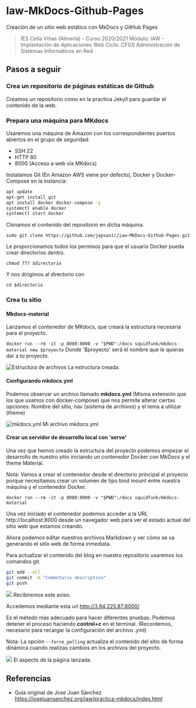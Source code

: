 # Iaw-MkDocs-Github-Pages
Creación de un sitio web estático con MkDocs y GitHub Pages

> IES Celia Viñas (Almería) - Curso 2020/2021
Módulo: IAW - Implantación de Aplicaciones Web
Ciclo: CFGS Administración de Sistemas Informáticos en Red

## Pasos a seguir

### Crea un repositorio de páginas estáticas de Github
Creamos un repositorio como en la practica Jekyll para guardar el contenido de la web.

### Prepara una máquina para MKdocs

Usaremos una máquina de Amazon con los correspondientes puertos abiertos en el grupo de seguridad:

- SSH 22
- HTTP 80
- 8000 (Acceso a web vía MKdocs)

Instalamos Git (En Amazon AWS viene por defecto), Docker y Docker-Compose en la instancia:


```bash
apt update
apt-get install git
apt install docker docker-compose -y
systemctl enable docker
systemctl start docker
```

Clonamos el contenido del repositorio en dicha máquina.

`sudo git clone https://github.com/japsasir/iaw-MkDocs-Github-Pages.git`

Le proporcionamos todos los permisos para que el usuario Docker pueda crear directorios dentro.

`chmod 777 $directorio`

Y nos dirigimos al directorio con

`cd $directorio`

### Crea tu sitio

#### Mkdocs-material
Lanzamos el contenedor de MKdocs, que creará la estructura necesaria para el proyecto.

`docker run --rm -it -p 8000:8000 -v "$PWD":/docs squidfunk/mkdocs-material new $proyecto`
Donde '$proyecto' será el nombre que le quieras dar a tu proyecto.

![Estructura de archivos](https://i.imgur.com/KxI7kLf.png)
La estructura creada.


#### Configurando mkdocs.yml
Podemos observar un archivo llamado **mkdocs.yml** (Misma extensión que los que usamos con docker-compose) que nos permite alterar ciertas opciones: Nombre del sitio, nav (sistema de archivos) y el tema a utilizar (theme)

![mkdocs.yml](https://i.imgur.com/v4UjO0h.png)
Mi archivo mkdocs.yml

#### Crear un servidor de desarrollo local con 'serve'

Una vez que hemos creado la estructura del proyecto podemos empezar el desarrollo de nuestro sitio iniciando un contenedor Docker con MkDocs y el theme Material.

Nota: Vamos a crear el contenedor desde el directorio principal el proyecto porque necesitamos crear un volumen de tipo bind mount entre nuestra máquina y el contenedor Docker.

`docker run --rm -it -p 8000:8000 -v "$PWD":/docs squidfunk/mkdocs-material`

Una vez iniciado el contenedor podemos acceder a la URL http://localhost:8000 desde un navegador web para ver el estado actual del sitio web que estamos creando.

Ahora podemos editar nuestros archivos Markdown y ver cómo se va generando el sitio web de forma inmediata.

Para actualizar el contenido del blog en nuestro repositorio usaremos los comandos git.

```bash
git add --all
git commit -m "Comentario descriptivo"
git push
```

![](https://i.imgur.com/a1kiFZV.png)
Recibiremos este aviso.

Accedemos mediante esta url
http://3.84.225.87:8000/

Es el método más adecuado para hacer diferentes pruebas. Podemos detener el proceso haciendo **control+c** en el terminal. (Recordemos, necesario para recargar la configuración del archivo .yml)

Nota: La opción `--force_polling` actualiza el contenido del sitio de forma dinámica cuando realizas cambios en los archivos del proyecto.

![](https://i.imgur.com/jMgcMsE.png)
El aspecto de la página lanzada.

## Referencias
- Guía original de Jose Juan Sánchez	https://josejuansanchez.org/iaw/practica-mkdocs/index.html

